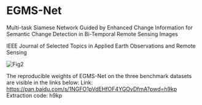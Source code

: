 # EGMS-Net
Multi-task Siamese Network Guided by Enhanced Change Information for Semantic Change Detection in Bi-Temporal Remote Sensing Images

IEEE Journal of Selected Topics in Applied Earth Observations and Remote Sensing

![Fig2](https://github.com/user-attachments/assets/ec1da70b-d65e-45d3-a941-6dc7ebfeb53e)

The reproducible weights of EGMS-Net on the three benchmark datasets are visible in the links below:
Link: https://pan.baidu.com/s/1NGFO1pVdEHfOF4YGOvDfmA?pwd=h9kp
Extraction code: h9kp

